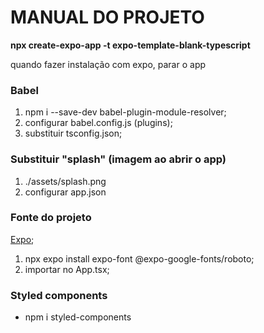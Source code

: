 # MANUAL DO PROJETO

**npx create-expo-app -t expo-template-blank-typescript**

quando fazer instalação com expo, parar o app

### Babel

1. npm i --save-dev babel-plugin-module-resolver;
2. configurar babel.config.js (plugins);
3. substituir tsconfig.json;

### Substituir "splash" (imagem ao abrir o app)

1. ./assets/splash.png
2. configurar app.json

### Fonte do projeto

[Expo](https://docs.expo.dev/develop/user-interface/fonts/#use-a-google-font);

1. npx expo install expo-font @expo-google-fonts/roboto;
2. importar no App.tsx;

### Styled components

- npm i styled-components
